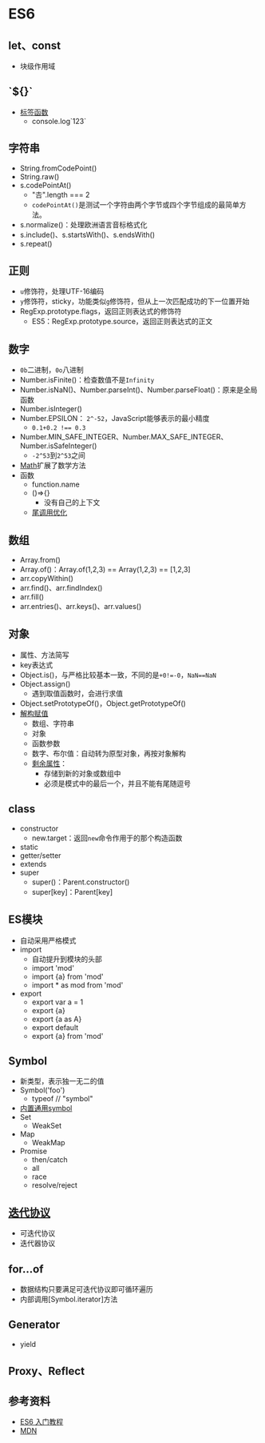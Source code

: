 # ES6
## let、const
  - 块级作用域
## \`${}\`
  - [标签函数](https://developer.mozilla.org/zh-CN/docs/Web/JavaScript/Reference/Template_literals#带标签的模板)
    - console.log\`123\`
## 字符串
  - String.fromCodePoint()
  - String.raw()
  - s.codePointAt()
    - "𠮷".length === 2
    - `codePointAt()`是测试一个字符由两个字节或四个字节组成的最简单方法。
  - s.normalize()：处理欧洲语言音标格式化
  - s.include()、s.startsWith()、s.endsWith()
  - s.repeat()
## 正则
  - `u`修饰符，处理UTF-16编码
  - `y`修饰符，sticky，功能类似`g`修饰符，但从上一次匹配成功的下一位置开始
  - RegExp.prototype.flags，返回正则表达式的修饰符
    - ES5：RegExp.prototype.source，返回正则表达式的正文
## 数字
  - `0b`二进制，`0o`八进制
  - Number.isFinite()：检查数值不是`Infinity`
  - Number.isNaN()、Number.parseInt()、Number.parseFloat()：原来是全局函数
  - Number.isInteger()
  - Number.EPSILON： `2^-52`，JavaScript能够表示的最小精度
    - `0.1+0.2 !== 0.3`
  - Number.MIN_SAFE_INTEGER、Number.MAX_SAFE_INTEGER、Number.isSafeInteger()
    - `-2^53`到`2^53`之间
  - [Math](https://developer.mozilla.org/zh-CN/docs/Web/JavaScript/Reference/Global_Objects/Math)扩展了数学方法
- 函数
  - function.name
  - ()=>{}
    - 没有自己的上下文
  - [尾调用优化](https://es6.ruanyifeng.com/#docs/function#尾调用优化)
## 数组
  - Array.from()
  - Array.of()：Array.of(1,2,3) == Array(1,2,3)  == [1,2,3]
  - arr.copyWithin()
  - arr.find()、arr.findIndex()
  - arr.fill()
  - arr.entries()、arr.keys()、arr.values()
## 对象
  - 属性、方法简写
  - key表达式
  - Object.is()，与严格比较基本一致，不同的是`+0!=-0`，`NaN==NaN`
  - Object.assign()
    - 遇到取值函数时，会进行求值
  - Object.setPrototypeOf()，Object.getPrototypeOf()
- [解构赋值](https://developer.mozilla.org/zh-CN/docs/Web/JavaScript/Reference/Operators/Destructuring_assignment)
  - 数组、字符串
  - 对象
  - 函数参数
  - 数字、布尔值：自动转为原型对象，再按对象解构
  - [剩余属性](https://developer.mozilla.org/zh-CN/docs/Web/JavaScript/Reference/Operators/Destructuring_assignment#剩余属性)：
    - 存储到新的对象或数组中
    - 必须是模式中的最后一个，并且不能有尾随逗号
## class
  - constructor
    - new.target：返回`new`命令作用于的那个构造函数
  - static
  - getter/setter
  - extends
  - super
    - super()：Parent.constructor()
    - super[key]：Parent[key]
## ES模块
  - 自动采用严格模式
  - import
    - 自动提升到模块的头部
    - import 'mod'
    - import {a} from 'mod'
    - import * as mod from 'mod'
  - export
    - export var a = 1
    - export {a}
    - export {a as A}
    - export default
    - export {a} from 'mod'
## Symbol
  - 新类型，表示独一无二的值
  - Symbol('foo')
    - typeof // "symbol"
  - [内置通用symbol](https://developer.mozilla.org/zh-CN/docs/Web/JavaScript/Reference/Global_Objects/Symbol#内置通用（well-known）symbol)
- Set
  - WeakSet
- Map
  - WeakMap
- Promise
  - then/catch
  - all
  - race
  - resolve/reject
## [迭代协议](https://developer.mozilla.org/zh-CN/docs/Web/JavaScript/Reference/Iteration_protocols)
  - 可迭代协议
  - 迭代器协议
## for...of
  - 数据结构只要满足可迭代协议即可循环遍历
  - 内部调用[Symbol.iterator]方法
## Generator
  - yield
## Proxy、Reflect



## 参考资料

- [ES6 入门教程](https://es6.ruanyifeng.com/#README)
- [MDN](https://developer.mozilla.org/zh-CN/docs/Web/JavaScript)